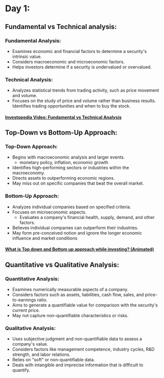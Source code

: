 # Day 1:
## Fundamental vs Technical analysis:
### Fundamental Analysis:
- Examines economic and financial factors to determine a security's intrinsic value.
- Considers macroeconomic and microeconomic factors.
- Helps investors determine if a security is undervalued or overvalued.

### Technical Analysis:
- Analyzes statistical trends from trading activity, such as price movement and volume.
- Focuses on the study of price and volume rather than business results. Identifies trading opportunities and when to buy the stock.

#### [Investopedia Video: Fundamental vs Technical Analysis](https://www.youtube.com/watch?v=UMSmmIFM5Yg)

## Top-Down vs Bottom-Up Approach:
### Top-Down Approach:
- Begins with macroeconomic analysis and larger events.
  - monetary policy, inflation, economic growth
- Identifies high-performing sectors or industries within the macroeconomy.
- Directs assets to outperforming economic regions.
- May miss out on specific companies that beat the overall market.

### Bottom-Up Approach:
- Analyzes individual companies based on specified criteria.
- Focuses on microeconomic aspects.
  - Evaluates a company's financial health, supply, demand, and other factors.
- Believes individual companies can outperform their industries.
- May form pre-conceived notion and ignore the longer economic influence and market conditions

#### [What is Top down and Bottom up approach while investing? (Animated)](https://www.youtube.com/watch?v=VxwBiWUpT-Q)

## Quantitative vs Qualitative Analysis:
### Quantitative Analysis:
- Examines numerically measurable aspects of a company.
- Considers factors such as assets, liabilities, cash flow, sales, and price-to-earnings ratio.
- Aims to generate a quantifiable value for comparison with the security's current price.
- May not capture non-quantifiable characteristics or risks.

### Qualitative Analysis:
- Uses subjective judgment and non-quantifiable data to assess a company's value.
- Considers factors like management competence, industry cycles, R&D strength, and labor relations.
- Relies on "soft" or non-quantifiable data.
- Deals with intangible and imprecise information that is difficult to quantify.


